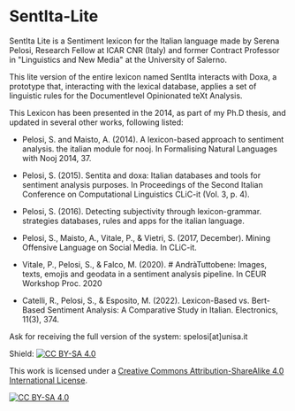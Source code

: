 # SentIta-Lite
SentIta Lite is a Sentiment lexicon for the Italian language made by Serena Pelosi, Research Fellow at ICAR CNR (Italy) and former Contract Professor in "Linguistics and New Media" at the University of Salerno.

This lite version of the entire lexicon named SentIta interacts with Doxa, a prototype that, interacting with the lexical database, applies a set of linguistic rules for the Documentlevel Opinionated teXt Analysis.

This Lexicon has been presented in the 2014, as part of my Ph.D thesis, and updated in several other works, following listed:

- Pelosi, S. and Maisto, A.  (2014). A lexicon-based approach to sentiment analysis. the italian module for nooj. In Formalising Natural Languages with Nooj 2014, 37.

- Pelosi, S. (2015). Sentita and doxa: Italian databases and tools for sentiment analysis purposes. In Proceedings of the Second Italian Conference on Computational Linguistics CLiC-it (Vol. 3, p. 4).

- Pelosi, S. (2016). Detecting subjectivity through lexicon-grammar. strategies databases, rules and apps for the italian language.

- Pelosi, S., Maisto, A., Vitale, P., & Vietri, S. (2017, December). Mining Offensive Language on Social Media. In CLiC-it.

- Vitale, P., Pelosi, S., & Falco, M. (2020). # AndràTuttobene: Images, texts, emojis and geodata in a sentiment analysis pipeline. In CEUR Workshop Proc. 2020

- Catelli, R., Pelosi, S., & Esposito, M. (2022). Lexicon-Based vs. Bert-Based Sentiment Analysis: A Comparative Study in Italian. Electronics, 11(3), 374.

Ask for receiving the full version of the system: spelosi[at]unisa.it





Shield: [![CC BY-SA 4.0][cc-by-sa-shield]][cc-by-sa]

This work is licensed under a
[Creative Commons Attribution-ShareAlike 4.0 International License][cc-by-sa].

[![CC BY-SA 4.0][cc-by-sa-image]][cc-by-sa]

[cc-by-sa]: http://creativecommons.org/licenses/by-sa/4.0/
[cc-by-sa-image]: https://licensebuttons.net/l/by-sa/4.0/88x31.png
[cc-by-sa-shield]: https://img.shields.io/badge/License-CC%20BY--SA%204.0-lightgrey.svg
